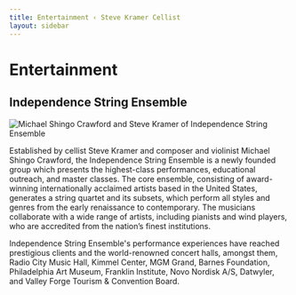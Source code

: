 ```yaml
---
title: Entertainment ‹ Steve Kramer Cellist
layout: sidebar
---
```

# Entertainment
## Independence String Ensemble

![Michael Shingo Crawford and Steve Kramer of Independence String Ensemble](/assets/images/independence1.png)


Established by cellist Steve Kramer and composer and violinist Michael Shingo Crawford, the Independence String Ensemble is a newly founded group which presents the highest-class performances, educational outreach, and master classes. The core ensemble, consisting of award-winning internationally acclaimed artists based in the United States, generates a string quartet and its subsets, which perform all styles and genres from the early renaissance to contemporary. The musicians collaborate with a wide range of artists, including pianists and wind players, who are accredited from the nation’s finest institutions. 

Independence String Ensemble's performance experiences have reached prestigious clients and the world-renowned concert halls, amongst them, Radio City Music Hall, Kimmel Center, MGM Grand, Barnes Foundation, Philadelphia Art Museum, Franklin Institute, Novo Nordisk A/S, Datwyler, and Valley Forge Tourism & Convention Board.

